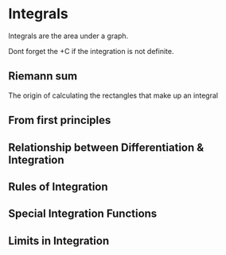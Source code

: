 # Integrals

Integrals are the area under a graph.

Dont forget the +C if the integration is not definite.

## Riemann sum

The origin of calculating the rectangles that make up an integral

## From first principles

## Relationship between Differentiation & Integration

## Rules of Integration

## Special Integration Functions

## Limits in Integration
